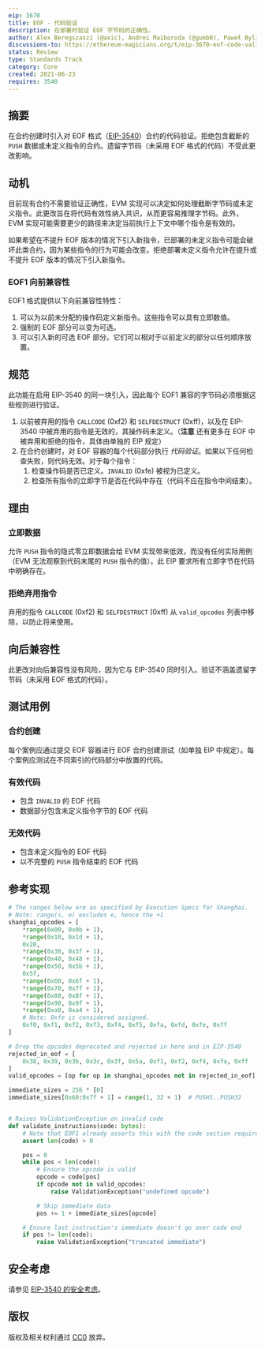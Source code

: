 ```yaml
---
eip: 3670
title: EOF - 代码验证
description: 在部署时验证 EOF 字节码的正确性。
author: Alex Beregszaszi (@axic), Andrei Maiboroda (@gumb0), Paweł Bylica (@chfast)
discussions-to: https://ethereum-magicians.org/t/eip-3670-eof-code-validation/6693
status: Review
type: Standards Track
category: Core
created: 2021-06-23
requires: 3540
---
```


## 摘要

在合约创建时引入对 EOF 格式（[EIP-3540](./eip-3540.md)）合约的代码验证。拒绝包含截断的 `PUSH` 数据或未定义指令的合约。遗留字节码（未采用 EOF 格式的代码）不受此更改影响。

## 动机

目前现有合约不需要验证正确性，EVM 实现可以决定如何处理截断字节码或未定义指令。此更改旨在将代码有效性纳入共识，从而更容易推理字节码。此外，EVM 实现可能需要更少的路径来决定当前执行上下文中哪个指令是有效的。

如果希望在不提升 EOF 版本的情况下引入新指令，已部署的未定义指令可能会破坏此类合约，因为某些指令的行为可能会改变。拒绝部署未定义指令允许在提升或不提升 EOF 版本的情况下引入新指令。

### EOF1 向前兼容性

EOF1 格式提供以下向前兼容性特性：

1. 可以为以前未分配的操作码定义新指令。这些指令可以具有立即数值。
2. 强制的 EOF 部分可以变为可选。
3. 可以引入新的可选 EOF 部分。它们可以相对于以前定义的部分以任何顺序放置。

## 规范

此功能在启用 EIP-3540 的同一块引入，因此每个 EOF1 兼容的字节码必须根据这些规则进行验证。

1. 以前被弃用的指令 `CALLCODE` (0xf2) 和 `SELFDESTRUCT` (0xff)，以及在 EIP-3540 中被弃用的指令是无效的，其操作码未定义。（**注意** 还有更多在 EOF 中被弃用和拒绝的指令，具体由单独的 EIP 规定）
2. 在合约创建时，对 EOF 容器的每个代码部分执行 *代码验证*。如果以下任何检查失败，则代码无效。对于每个指令：
   1. 检查操作码是否已定义。`INVALID` (0xfe) 被视为已定义。
   2. 检查所有指令的立即字节是否在代码中存在（代码不应在指令中间结束）。

## 理由

### 立即数据

允许 `PUSH` 指令的隐式零立即数据会给 EVM 实现带来低效，而没有任何实际用例（EVM 无法观察到代码末尾的 `PUSH` 指令的值）。此 EIP 要求所有立即字节在代码中明确存在。

### 拒绝弃用指令

弃用的指令 `CALLCODE` (0xf2) 和 `SELFDESTRUCT` (0xff) 从 `valid_opcodes` 列表中移除，以防止将来使用。

## 向后兼容性

此更改对向后兼容性没有风险，因为它与 EIP-3540 同时引入。验证不涵盖遗留字节码（未采用 EOF 格式的代码）。

## 测试用例

### 合约创建

每个案例应通过提交 EOF 容器进行 EOF 合约创建测试（如单独 EIP 中规定）。每个案例应测试在不同索引的代码部分中放置的代码。

### 有效代码

- 包含 `INVALID` 的 EOF 代码
- 数据部分包含未定义指令字节的 EOF 代码

### 无效代码

- 包含未定义指令的 EOF 代码
- 以不完整的 `PUSH` 指令结束的 EOF 代码

## 参考实现

```python
# The ranges below are as specified by Execution Specs for Shanghai.
# Note: range(s, e) excludes e, hence the +1
shanghai_opcodes = [
    *range(0x00, 0x0b + 1),
    *range(0x10, 0x1d + 1),
    0x20,
    *range(0x30, 0x3f + 1),
    *range(0x40, 0x48 + 1),
    *range(0x50, 0x5b + 1),
    0x5f,
    *range(0x60, 0x6f + 1),
    *range(0x70, 0x7f + 1),
    *range(0x80, 0x8f + 1),
    *range(0x90, 0x9f + 1),
    *range(0xa0, 0xa4 + 1),
    # Note: 0xfe is considered assigned.
    0xf0, 0xf1, 0xf2, 0xf3, 0xf4, 0xf5, 0xfa, 0xfd, 0xfe, 0xff
]

# Drop the opcodes deprecated and rejected in here and in EIP-3540
rejected_in_eof = [
    0x38, 0x39, 0x3b, 0x3c, 0x3f, 0x5a, 0xf1, 0xf2, 0xf4, 0xfa, 0xff
]
valid_opcodes = [op for op in shanghai_opcodes not in rejected_in_eof]

immediate_sizes = 256 * [0]
immediate_sizes[0x60:0x7f + 1] = range(1, 32 + 1)  # PUSH1..PUSH32


# Raises ValidationException on invalid code
def validate_instructions(code: bytes):
    # Note that EOF1 already asserts this with the code section requirements
    assert len(code) > 0

    pos = 0
    while pos < len(code):
        # Ensure the opcode is valid
        opcode = code[pos]
        if opcode not in valid_opcodes:
            raise ValidationException("undefined opcode")

        # Skip immediate data
        pos += 1 + immediate_sizes[opcode]

    # Ensure last instruction's immediate doesn't go over code end
    if pos != len(code):
        raise ValidationException("truncated immediate")
```

## 安全考虑

请参见 [EIP-3540 的安全考虑](./eip-3540.md#security-considerations)。

## 版权

版权及相关权利通过 [CC0](../LICENSE.md) 放弃。